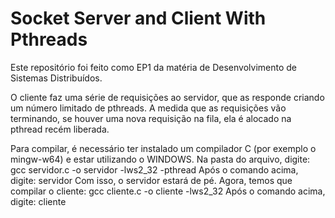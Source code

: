 # Socket Server and Client With Pthreads
Este repositório foi feito como EP1 da matéria de Desenvolvimento de Sistemas Distribuídos.

O cliente faz uma série de requisições ao servidor, que as responde criando um número limitado de pthreads. A medida que as requisições vão terminando, se houver uma nova requisição na fila, ela é alocado na pthread recém liberada.

Para compilar, é necessário ter instalado um compilador C (por exemplo o mingw-w64) e estar utilizando o WINDOWS. 
Na pasta do arquivo, digite: gcc servidor.c -o servidor -lws2_32 -pthread 
Após o comando acima, digite:  servidor
Com isso, o servidor estará de pé. Agora, temos que compilar o cliente:
gcc cliente.c -o cliente -lws2_32
Após o comando acima, digite: cliente
